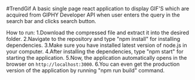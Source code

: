 #TrendGif
A basic single page react application to display GIF'S which are acquired from GIPHY Developer API when user enters the query in the search bar and clicks search button.

How to run:
1.Download the compressed file and extract it into the desired folder.
2.Navigate to the repository and type "npm install" for installing dependencies.
3.Make sure you have installed latest version of node.js in your computer.
4.After installing the dependencies, type "npm start" for starting the application.
5.Now, the application automatically opens in the browser on `http://localhost:3000`.
6.You can even get the production version of the application by running "npm run build" command. 
